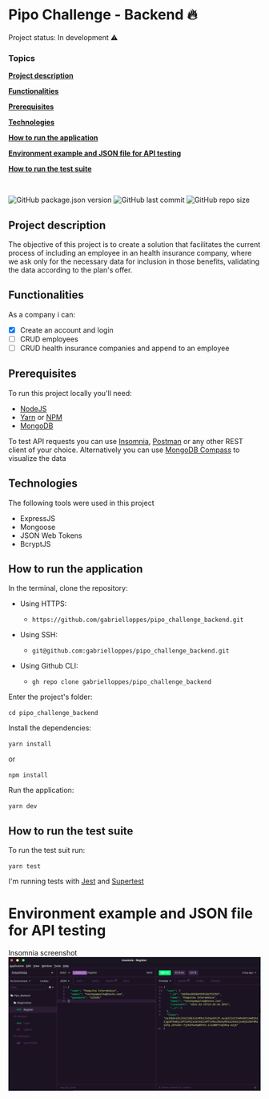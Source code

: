 # Pipo Challenge - Backend :fire:

Project status: In development :warning:

### **Topics**

[**Project description**](#project-description)

[**Functionalities**](#functionalities)

[**Prerequisites**](#prerequisites)

[**Technologies**](#technologies)

[**How to run the application**](#how-to-run-the-application)

[**Environment example and JSON file for API testing**](#environment-example-and-json-file-for-api-testing)

[**How to run the test suite**](#how-to-run-the-test-suite)


<br>

![GitHub package.json version](https://img.shields.io/github/package-json/v/gabrielloppes/pipo_challenge_backend?style=for-the-badge)
![GitHub last commit](https://img.shields.io/github/last-commit/gabrielloppes/pipo_challenge_backend?style=for-the-badge)
![GitHub repo size](https://img.shields.io/github/repo-size/gabrielloppes/pipo_challenge_backend?style=for-the-badge)


## **Project description**
The objective of this project is to create a solution that facilitates the current process of including an employee in an health insurance company, where we ask only for the necessary data  for inclusion in those benefits, validating the data according to the plan's offer.

## **Functionalities**

As a company i can:
- [x] Create an account and login
- [ ] CRUD employees
- [ ] CRUD health insurance companies and append to an employee 

## **Prerequisites**

To run this project locally you'll need:

- [NodeJS](https://nodejs.org/en/)
- [Yarn](https://yarnpkg.com/) or [NPM](https://www.npmjs.com/)
- [MongoDB](https://www.mongodb.com/)

To test API requests you can use [Insomnia](https://insomnia.rest/), [Postman](https://www.postman.com/) or any other REST client of your choice. Alternatively you can use [MongoDB Compass](https://www.mongodb.com/products/compass) to visualize the data

## **Technologies**

The following tools were used in this project

- ExpressJS
- Mongoose
- JSON Web Tokens
- BcryptJS

## **How to run the application**

In the terminal, clone the repository:<br>

- Using HTTPS:
  - `https://github.com/gabrielloppes/pipo_challenge_backend.git`

- Using SSH:
  - `git@github.com:gabrielloppes/pipo_challenge_backend.git`

- Using Github CLI:
  - `gh repo clone gabrielloppes/pipo_challenge_backend`

Enter the project's folder:

`cd pipo_challenge_backend`

Install the dependencies:

`yarn install`

or

`npm install`

Run the application:

`yarn dev`

## **How to run the test suite**

To run the test suit run:

`yarn test`

I'm running tests with [Jest](https://jestjs.io/) and [Supertest](https://www.npmjs.com/package/supertest)

# **Environment example and JSON file for API testing**

Insomnia screenshot
![](https://github.com/gabrielloppes/pipo_challenge_backend/blob/master/src/screenshots/screeninsomnia.png)
